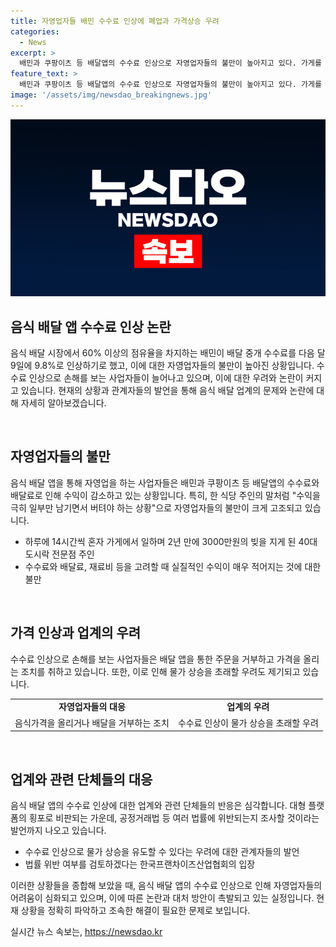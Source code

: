 ```yaml
---
title: 자영업자들 배민 수수료 인상에 폐업과 가격상승 우려
categories:
  - News
excerpt: >
  배민과 쿠팡이츠 등 배달앱의 수수료 인상으로 자영업자들의 불만이 높아지고 있다. 가게를 운영하는 A씨와 이모씨는 중개 수수료와 배달료 등을 고려하면 손에 남는 돈이 매우 적어지고, 수익을 올리기 위해 가격을 올릴 수밖에 없다고 전했다. 이에 배달 전문점을 운영하는 자영업자들은 배달앱 이용을 중단하고 방문 손님만 맞는 방안을 고려하고 있다. 또한, 수수료 인상이 가격을 높여 물가 상승을 초래할 우려도 제기되고 있으며, 협의 없이 수수료율을 인상하는 대형 플랫폼에 대해 법률 위반 여부를 검토하는 움직임도 나타나고 있다.
feature_text: >
  배민과 쿠팡이츠 등 배달앱의 수수료 인상으로 자영업자들의 불만이 높아지고 있다. 가게를 운영하는 A씨와 이모씨는 중개 수수료와 배달료 등을 고려하면 손에 남는 돈이 매우 적어지고, 수익을 올리기 위해 가격을 올릴 수밖에 없다고 전했다. 이에 배달 전문점을 운영하는 자영업자들은 배달앱 이용을 중단하고 방문 손님만 맞는 방안을 고려하고 있다. 또한, 수수료 인상이 가격을 높여 물가 상승을 초래할 우려도 제기되고 있으며, 협의 없이 수수료율을 인상하는 대형 플랫폼에 대해 법률 위반 여부를 검토하는 움직임도 나타나고 있다.
image: '/assets/img/newsdao_breakingnews.jpg'
---
```


<p><img src="/assets/img/newsdao_breakingnews.jpg" alt="koreaapp 속보" /></p>

<h2 data-ke-size="size26">음식 배달 앱 수수료 인상 논란</h2>

<p>음식 배달 시장에서 60% 이상의 점유율을 차지하는 배민이 배달 중개 수수료를 다음 달 9일에 9.8%로 인상하기로 했고, 이에 대한 자영업자들의 불만이 높아진 상황입니다. 수수료 인상으로 손해를 보는 사업자들이 늘어나고 있으며, 이에 대한 우려와 논란이 커지고 있습니다. 현재의 상황과 관계자들의 발언을 통해 음식 배달 업계의 문제와 논란에 대해 자세히 알아보겠습니다.</p>

<p data-ke-size="size16">&nbsp;</p>

<h2 data-ke-size="size24">자영업자들의 불만</h2>

<p>음식 배달 앱을 통해 자영업을 하는 사업자들은 배민과 쿠팡이츠 등 배달앱의 수수료와 배달료로 인해 수익이 감소하고 있는 상황입니다. 특히, 한 식당 주인의 말처럼 "수익을 극히 일부만 남기면서 버텨야 하는 상황"으로 자영업자들의 불만이 크게 고조되고 있습니다.</p>

<ul>
  <li>하루에 14시간씩 혼자 가게에서 일하며 2년 만에 3000만원의 빚을 지게 된 40대 도시락 전문점 주인</li>
  <li>수수료와 배달료, 재료비 등을 고려할 때 실질적인 수익이 매우 적어지는 것에 대한 불만</li>
</ul>

<p data-ke-size="size16">&nbsp;</p>

<h2 data-ke-size="size24">가격 인상과 업계의 우려</h2>

<p>수수료 인상으로 손해를 보는 사업자들은 배달 앱을 통한 주문을 거부하고 가격을 올리는 조치를 취하고 있습니다. 또한, 이로 인해 물가 상승을 초래할 우려도 제기되고 있습니다.</p>

<table>
  <tr>
    <td style="text-align: center; height: 17px;"><b>자영업자들의 대응</b></td>
    <td style="text-align: center; height: 17px;"><b>업계의 우려</b></td>
  </tr>
  <tr>
    <td style="text-align: center; height: 17px;">음식가격을 올리거나 배달을 거부하는 조치</td>
    <td style="text-align: center; height: 17px;">수수료 인상이 물가 상승을 초래할 우려</td>
  </tr>
</table>

<p data-ke-size="size16">&nbsp;</p>

<h2 data-ke-size="size24">업계와 관련 단체들의 대응</h2>

<p>음식 배달 앱의 수수료 인상에 대한 업계와 관련 단체들의 반응은 심각합니다. 대형 플랫폼의 횡포로 비판되는 가운데, 공정거래법 등 여러 법률에 위반되는지 조사할 것이라는 발언까지 나오고 있습니다.</p>

<ul>
  <li>수수료 인상으로 물가 상승을 유도할 수 있다는 우려에 대한 관계자들의 발언</li>
  <li>법률 위반 여부를 검토하겠다는 한국프랜차이즈산업협회의 입장</li>
</ul>

<p>이러한 상황들을 종합해 보았을 때, 음식 배달 앱의 수수료 인상으로 인해 자영업자들의 어려움이 심화되고 있으며, 이에 따른 논란과 대처 방안이 촉발되고 있는 실정입니다. 현재 상황을 정확히 파악하고 조속한 해결이 필요한 문제로 보입니다.</p>
실시간 뉴스 속보는, <a href="https://newsdao.kr" rel="dofollow">https://newsdao.kr</a>


